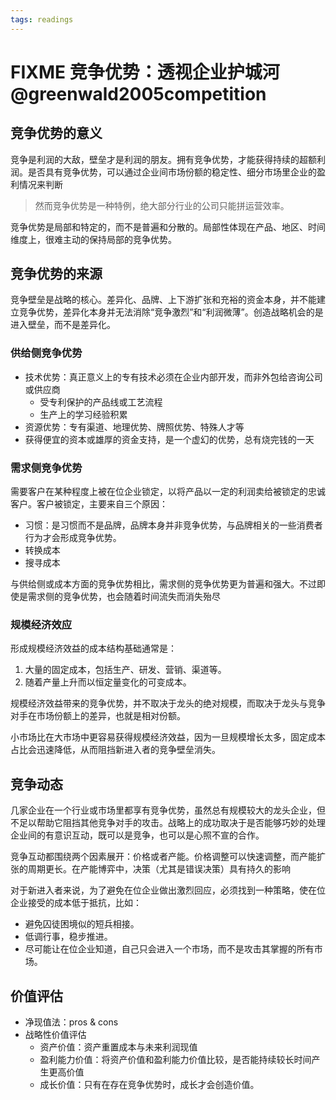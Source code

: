 ```yaml
---
tags: readings
---
```


# FIXME 竞争优势：透视企业护城河 @greenwald2005competition

## 竞争优势的意义

竞争是利润的大敌，壁垒才是利润的朋友。拥有竞争优势，才能获得持续的超额利润。是否具有竞争优势，可以通过企业间市场份额的稳定性、细分市场里企业的盈利情况来判断

> 然而竞争优势是一种特例，绝大部分行业的公司只能拼运营效率。

竞争优势是局部和特定的，而不是普遍和分散的。局部性体现在产品、地区、时间维度上，很难主动的保持局部的竞争优势。

## 竞争优势的来源

竞争壁垒是战略的核心。差异化、品牌、上下游扩张和充裕的资金本身，并不能建立竞争优势，差异化本身并无法消除“竞争激烈”和“利润微薄”。创造战略机会的是进入壁垒，而不是差异化。

### 供给侧竞争优势

- 技术优势：真正意义上的专有技术必须在企业内部开发，而非外包给咨询公司或供应商
  - 受专利保护的产品线或工艺流程
  - 生产上的学习经验积累
- 资源优势：专有渠道、地理优势、牌照优势、特殊人才等
- 获得便宜的资本或雄厚的资金支持，是一个虚幻的优势，总有烧完钱的一天

### 需求侧竞争优势

需要客户在某种程度上被在位企业锁定，以将产品以一定的利润卖给被锁定的忠诚客户。客户被锁定，主要来自三个原因：

- 习惯：是习惯而不是品牌，品牌本身并非竞争优势，与品牌相关的一些消费者行为才会形成竞争优势。
- 转换成本
- 搜寻成本

与供给侧或成本方面的竞争优势相比，需求侧的竞争优势更为普遍和强大。不过即使是需求侧的竞争优势，也会随着时间流失而消失殆尽

### 规模经济效应

形成规模经济效益的成本结构基础通常是：

1. 大量的固定成本，包括生产、研发、营销、渠道等。
2. 随着产量上升而以恒定量变化的可变成本。

规模经济效益带来的竞争优势，并不取决于龙头的绝对规模，而取决于龙头与竞争对手在市场份额上的差异，也就是相对份额。

小市场比在大市场中更容易获得规模经济效益，因为一旦规模增长太多，固定成本占比会迅速降低，从而阻挡新进入者的竞争壁垒消失。

## 竞争动态

几家企业在一个行业或市场里都享有竞争优势，虽然总有规模较大的龙头企业，但不足以帮助它阻挡其他竞争对手的攻击。战略上的成功取决于是否能够巧妙的处理企业间的有意识互动，既可以是竞争，也可以是心照不宣的合作。

竞争互动都围绕两个因素展开：价格或者产能。价格调整可以快速调整，而产能扩张的周期更长。在产能博弈中，决策（尤其是错误决策）具有持久的影响

对于新进入者来说，为了避免在位企业做出激烈回应，必须找到一种策略，使在位企业接受的成本低于抵抗，比如：

- 避免囚徒困境似的短兵相接。
- 低调行事，稳步推进。
- 尽可能让在位企业知道，自己只会进入一个市场，而不是攻击其掌握的所有市场。

## 价值评估

- 净现值法：pros & cons
- 战略性价值评估
  - 资产价值：资产重置成本与未来利润现值
  - 盈利能力价值：将资产价值和盈利能力价值比较，是否能持续较长时间产生更高价值
  - 成长价值：只有在存在竞争优势时，成长才会创造价值。
